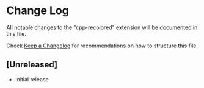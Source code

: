 # Change Log
All notable changes to the "cpp-recolored" extension will be documented in this file.

Check [Keep a Changelog](http://keepachangelog.com/) for recommendations on how to structure this file.

## [Unreleased]
- Initial release